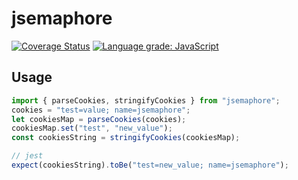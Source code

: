 # jsemaphore

[![Coverage Status](https://coveralls.io/repos/github/Jannchie/jsemaphore/badge.svg?branch=main)](https://coveralls.io/github/Jannchie/jsemaphore?branch=main) [![Language grade: JavaScript](https://img.shields.io/lgtm/grade/javascript/g/Jannchie/jsemaphore.svg?logo=lgtm&logoWidth=18)](https://lgtm.com/projects/g/Jannchie/jsemaphore/context:javascript)

## Usage

``` ts
import { parseCookies, stringifyCookies } from "jsemaphore";
cookies = "test=value; name=jsemaphore";
let cookiesMap = parseCookies(cookies);
cookiesMap.set("test", "new_value");
const cookiesString = stringifyCookies(cookiesMap);

// jest
expect(cookiesString).toBe("test=new_value; name=jsemaphore");
```
